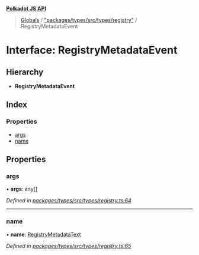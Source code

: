 **[Polkadot JS API](../README.md)**

> [Globals](../globals.md) / ["packages/types/src/types/registry"](../modules/_packages_types_src_types_registry_.md) / RegistryMetadataEvent

# Interface: RegistryMetadataEvent

## Hierarchy

* **RegistryMetadataEvent**

## Index

### Properties

* [args](_packages_types_src_types_registry_.registrymetadataevent.md#args)
* [name](_packages_types_src_types_registry_.registrymetadataevent.md#name)

## Properties

### args

•  **args**: any[]

*Defined in [packages/types/src/types/registry.ts:64](https://github.com/polkadot-js/api/blob/014fa123b/packages/types/src/types/registry.ts#L64)*

___

### name

•  **name**: [RegistryMetadataText](_packages_types_src_types_registry_.registrymetadatatext.md)

*Defined in [packages/types/src/types/registry.ts:65](https://github.com/polkadot-js/api/blob/014fa123b/packages/types/src/types/registry.ts#L65)*
